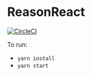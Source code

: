# ReasonReact

[![CircleCI](https://circleci.com/gh/connorbrathwaite/reason-react-fetch-demo/tree/master.svg?style=svg&circle-token=82cefcc8703fdd319b1d8bfe01508140abc6fab6)](https://circleci.com/gh/connorbrathwaite/reason-react-fetch-demo/tree/master)

To run:

* `yarn install`
* `yarn start`
